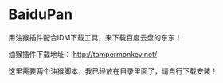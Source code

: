 # BaiduPan
用油猴插件配合IDM下载工具，来下载百度云盘的东东！



油猴插件下载地址：
http://tampermonkey.net/

这里需要两个油猴脚本，我已经放在目录里面了，请自行下载安装！
